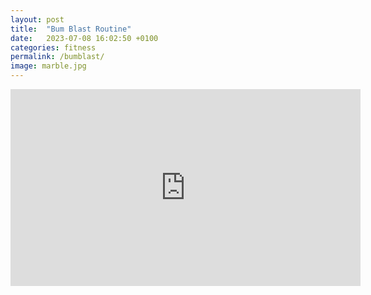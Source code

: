 ```yaml
---
layout: post
title:  "Bum Blast Routine"
date:   2023-07-08 16:02:50 +0100
categories: fitness
permalink: /bumblast/
image: marble.jpg
---
```


<iframe width="560" height="315" src="https://www.youtube.com/embed/yV7fDgNlYKM" title="YouTube video player" frameborder="0" allow="accelerometer; autoplay; clipboard-write; encrypted-media; gyroscope; picture-in-picture; web-share" allowfullscreen></iframe>